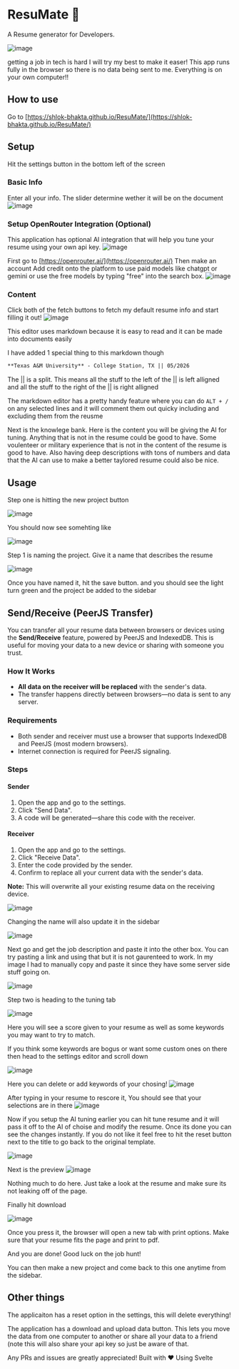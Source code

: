 # ResuMate 📃
A Resume generator for Developers.

![image](https://github.com/user-attachments/assets/6536e10e-7cfe-47bf-9db8-c34ccae692d2)

getting a job in tech is hard I will try my best to make it easer!
This app runs fully in the browser so there is no data being sent to me. Everything is on your own computer!!

## How to use
Go to [https://shlok-bhakta.github.io/ResuMate/](https://shlok-bhakta.github.io/ResuMate/)

## Setup
Hit the settings button in the bottom left of the screen

### Basic Info
Enter all your info. The slider determine wether it will be on the document
![image](https://github.com/user-attachments/assets/e065c852-6745-485e-916f-b874ed8b0856)


### Setup OpenRouter Integration (Optional)
This application has optional AI integration that will help you tune your resume using your own api key.
![image](https://github.com/user-attachments/assets/30ed2f15-dcd4-457b-a3b8-c6566dc01aae)

First go to [https://openrouter.ai/](https://openrouter.ai/)
Then make an account
Add credit onto the platform to use paid models like chatgpt or gemini or use the free models by typing "free" into the search box.
![image](https://github.com/user-attachments/assets/8c8def11-1382-4a0d-85a5-6c5fd05ef90a)

### Content
Click both of the fetch buttons to fetch my default resume info and start filling it out!
![image](https://github.com/user-attachments/assets/c224c4d7-2bf5-4d9a-a926-8d2fb9046833)

This editor uses markdown because it is easy to read and it can be made into documents easily

I have added 1 special thing to this markdown though
```md
**Texas A&M University** - College Station, TX || 05/2026 
```
The || is a split. This means all the stuff to the left of the || is left alligned and all the stuff to the right of the || is right alligned

The markdown editor has a pretty handy feature where you can do `ALT + /` on any selected lines and it will comment them out quicky including and excluding them from the reusme

Next is the knowlege bank. Here is the content you will be giving the AI for tuning. Anything that is not in the resume could be good to have. Some voulenteer or military experience that is not in the content of the resume is good to have. Also having deep descriptions with tons of numbers and data that the AI can use to make a better taylored resume could also be nice.

## Usage
Step one is hitting the new project button 

![image](https://github.com/user-attachments/assets/bdf4b28e-3b91-4215-96b3-784c966aa6e6)

You should now see somehting like 

![image](https://github.com/user-attachments/assets/7fdac771-0760-49cf-9c73-c1ce7f15269e)

Step 1 is naming the project. Give it a name that describes the resume

![image](https://github.com/user-attachments/assets/1edc2163-7b4a-4495-8a01-33502e2af2d7)

Once you have named it, hit the save button.
and you should see the light turn green and the project be added to the sidebar

## Send/Receive (PeerJS Transfer)

You can transfer all your resume data between browsers or devices using the **Send/Receive** feature, powered by PeerJS and IndexedDB. This is useful for moving your data to a new device or sharing with someone you trust.

### How It Works

- **All data on the receiver will be replaced** with the sender's data.
- The transfer happens directly between browsers—no data is sent to any server.

### Requirements

- Both sender and receiver must use a browser that supports IndexedDB and PeerJS (most modern browsers).
- Internet connection is required for PeerJS signaling.

### Steps

#### Sender

1. Open the app and go to the settings.
2. Click "Send Data".
3. A code will be generated—share this code with the receiver.

#### Receiver

1. Open the app and go to the settings.
2. Click "Receive Data".
3. Enter the code provided by the sender.
4. Confirm to replace all your current data with the sender's data.

**Note:** This will overwrite all your existing resume data on the receiving device.

![image](https://github.com/user-attachments/assets/f89e8a5d-e826-4e04-8091-228288c2db71)

Changing the name will also update it in the sidebar

![image](https://github.com/user-attachments/assets/efa54918-e63e-4eb6-8a60-44c62d49582d)

Next go and get the job description and paste it into the other box. You can try pasting a link and using that but it is not gaurenteed to work. In my image I had to manually copy and paste it since they have some server side stuff going on.

![image](https://github.com/user-attachments/assets/61d029e3-1f02-4a5d-aa3b-51f17c88bd52)

Step two is heading to the tuning tab

![image](https://github.com/user-attachments/assets/6a2dbc0b-57d9-45e6-b942-fd9488922028)

Here you will see a score given to your resume as well as some keywords you may want to try to match.

If you think some keywords are bogus or want some custom ones on there then head to the settings editor and scroll down

![image](https://github.com/user-attachments/assets/bd8041db-7b87-40e1-bbf6-c3349452e764)

Here you can delete or add keywords of your chosing!
![image](https://github.com/user-attachments/assets/f05dfb4d-febb-445a-9640-3cf5800f535b)

After typing in your resume to rescore it, You should see that your selections are in there
![image](https://github.com/user-attachments/assets/d20dda17-6407-456f-ae0e-077bb1fd271c)

Now if you setup the AI tuning earlier you can hit tune resume and it will pass it off to the AI of choise and modify the resume. Once its done you can see the changes instantly. If you do not like it feel free to hit the reset button next to the title to go back to the original template. 


![image](https://github.com/user-attachments/assets/c3481700-4ee7-477e-8edf-95994f095eca)

Next is the preview
![image](https://github.com/user-attachments/assets/da98b20c-b6a5-40dc-8bc1-30a31a1e9232)

Nothing much to do here. Just take a look at the resume and make sure its not leaking off of the page.

Finally hit download

![image](https://github.com/user-attachments/assets/9d08d54a-6735-4e49-83d8-44430e8a03a1)

Once you press it, the browser will open a new tab with print options. Make sure that your resume fits the page and print to pdf.

And you are done! Good luck on the job hunt!

You can then make a new project and come back to this one anytime from the sidebar.

## Other things
The applicaiton has a reset option in the settings, this will delete everything!

The application has a download and upload data button. This lets you move the data from one computer to another or share all your data to a friend (note this will also share your api key so just be aware of that. 



Any PRs and issues are greatly appreciated!
Built with ❤️ Using Svelte
